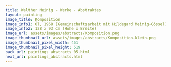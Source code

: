 ```yaml
---
title: Walther Meinig - Werke - Abstraktes
layout: painting
image_title: Komposition
image_info1: Öl, 1968 (Gemeinschaftsarbeit mit Hildegard Meinig-Gössel)
image_info2: 128 x 93 cm (Höhe x Breite)
image_url: assets/images/abstracts/Komposition.png
image_thumbnail_url: assets/images/abstracts/Komposition-klein.png
image_thumbnail_pixel_width: 451
image_thumbnail_pixel_height: 519
back_url: paintings_abstracts_05.html
next_url: paintings_abstracts.html
---
```

